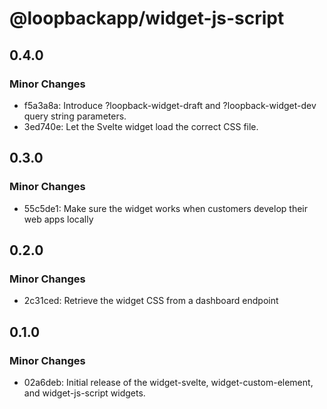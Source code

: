 # @loopbackapp/widget-js-script

## 0.4.0

### Minor Changes

- f5a3a8a: Introduce ?loopback-widget-draft and ?loopback-widget-dev query string parameters.
- 3ed740e: Let the Svelte widget load the correct CSS file.

## 0.3.0

### Minor Changes

- 55c5de1: Make sure the widget works when customers develop their web apps locally

## 0.2.0

### Minor Changes

- 2c31ced: Retrieve the widget CSS from a dashboard endpoint

## 0.1.0

### Minor Changes

- 02a6deb: Initial release of the widget-svelte, widget-custom-element, and widget-js-script widgets.
